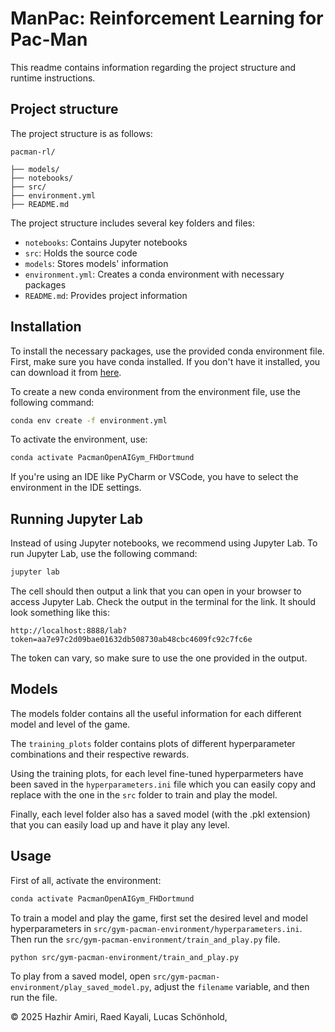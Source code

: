 # ManPac: Reinforcement Learning for Pac-Man
This readme contains information regarding the project structure and runtime instructions.

## Project structure
The project structure is as follows:
```
pacman-rl/

├── models/
├── notebooks/
├── src/
├── environment.yml
├── README.md
```
The project structure includes several key folders and files:
- `notebooks`: Contains Jupyter notebooks
- `src`: Holds the source code
- `models`: Stores models' information
- `environment.yml`: Creates a conda environment with necessary packages
- `README.md`: Provides project information


## Installation
To install the necessary packages, use the provided conda environment file. First, make sure you have conda installed. If you don't have it installed, you can download it from [here](https://docs.conda.io/en/latest/miniconda.html).

To create a new conda environment from the environment file, use the following command:
```bash
conda env create -f environment.yml
```

To activate the environment, use:
```bash
conda activate PacmanOpenAIGym_FHDortmund
```
If you're using an IDE like PyCharm or VSCode, you have to select the environment in the IDE settings.

## Running Jupyter Lab
Instead of using Jupyter notebooks, we recommend using Jupyter Lab. To run Jupyter Lab, use the following command:
```bash
jupyter lab
```
The cell should then output a link that you can open in your browser to access Jupyter Lab. Check the output in the terminal for the link. It should look something like this:
```
http://localhost:8888/lab?token=aa7e97c2d09bae01632db508730ab48cbc4609fc92c7fc6e
```
The token can vary, so make sure to use the one provided in the output.

## Models
The models folder contains all the useful information for each different model and level of the game.

The `training_plots` folder contains plots of different hyperparameter combinations and their respective rewards.

Using the training plots, for each level fine-tuned hyperparmeters have been saved in the `hyperparameters.ini` file which you can easily copy and replace with the one in the `src` folder to train and play the model.

Finally, each level folder also has a saved model (with the .pkl extension) that you can easily load up and have it play any level. 

## Usage
First of all, activate the environment:


```bash
conda activate PacmanOpenAIGym_FHDortmund
```

To train a model and play the game, first set the desired level and model hyperparameters in `src/gym-pacman-environment/hyperparameters.ini`. Then run the `src/gym-pacman-environment/train_and_play.py` file.

```bash
python src/gym-pacman-environment/train_and_play.py
```

To play from a saved model, open `src/gym-pacman-environment/play_saved_model.py`, adjust the `filename` variable, and then run the file.


&copy; 2025 Hazhir Amiri, Raed Kayali, Lucas Schönhold, 
